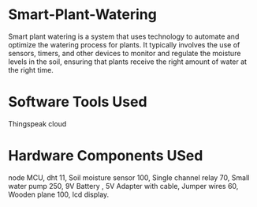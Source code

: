 # Smart-Plant-Watering
Smart plant watering is a system that uses technology to automate and optimize the watering process for plants. It typically involves the use of sensors, timers, and other devices to monitor and regulate the moisture levels in the soil, ensuring that plants receive the right amount of water at the right time.
# Software Tools Used
Thingspeak cloud
# Hardware Components USed
node MCU,
 dht 11, 
 Soil moisture sensor 100,
 Single channel relay 70,
 Small water pump 250,
 9V Battery , 5V Adapter with cable,
 Jumper wires 60,
 Wooden plane 100,
 lcd display.

